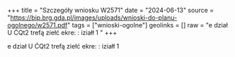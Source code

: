 +++
title = "Szczegóły wniosku W2571"
date = "2024-06-13"
source = "https://bip.brg.gda.pl/images/uploads/wnioski-do-planu-ogolnego/w2571.pdf"
tags = ["wnioski-ogolne"]
geolinks = []
raw = "e dział U ĆQt2 trefą ziełć ekre: : iziałł 1 "
+++

e dział U ĆQt2 trefą ziełć ekre: : iziałł 1



